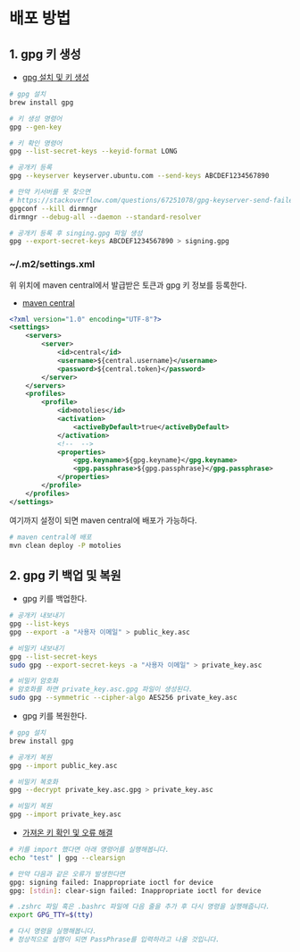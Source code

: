 # 배포 방법

## 1. gpg 키 생성

- [gpg 설치 및 키 생성](https://mangkyu.tistory.com/237)

```bash
# gpg 설치
brew install gpg

# 키 생성 명령어
gpg --gen-key

# 키 확인 명령어
gpg --list-secret-keys --keyid-format LONG

# 공개키 등록
gpg --keyserver keyserver.ubuntu.com --send-keys ABCDEF1234567890

# 만약 키서버를 못 찾으면
# https://stackoverflow.com/questions/67251078/gpg-keyserver-send-failed-no-keyserver-available-when-sending-to-hkp-pool 
gpgconf --kill dirmngr
dirmngr --debug-all --daemon --standard-resolver

# 공개키 등록 후 singing.gpg 파일 생성
gpg --export-secret-keys ABCDEF1234567890 > signing.gpg
```

### ~/.m2/settings.xml
위 위치에 maven central에서 발급받은 토큰과 gpg 키 정보를 등록한다.
- [maven central](https://central.sonatype.com/account)
```xml
<?xml version="1.0" encoding="UTF-8"?>
<settings>
    <servers>
        <server>
            <id>central</id>
            <username>${central.username}</username>
            <password>${central.token}</password>
        </server>
    </servers>
    <profiles>
        <profile>
            <id>motolies</id>
            <activation>
                <activeByDefault>true</activeByDefault>
            </activation>
            <!--  -->
            <properties>
                <gpg.keyname>${gpg.keyname}</gpg.keyname>
                <gpg.passphrase>${gpg.passphrase}</gpg.passphrase>
            </properties>
        </profile>
    </profiles>
</settings>


```

여기까지 설정이 되면 maven central에 배포가 가능하다.

```bash
# maven central에 배포
mvn clean deploy -P motolies
```


## 2. gpg 키 백업 및 복원

- gpg 키를 백업한다.
```bash
# 공개키 내보내기
gpg --list-keys
gpg --export -a "사용자 이메일" > public_key.asc

# 비밀키 내보내기
gpg --list-secret-keys
sudo gpg --export-secret-keys -a "사용자 이메일" > private_key.asc

# 비밀키 암호화
# 암호화를 하면 private_key.asc.gpg 파일이 생성된다.
sudo gpg --symmetric --cipher-algo AES256 private_key.asc

```

- gpg 키를 복원한다.
```bash
# gpg 설치
brew install gpg

# 공개키 복원
gpg --import public_key.asc

# 비밀키 복호화
gpg --decrypt private_key.asc.gpg > private_key.asc

# 비밀키 복원
gpg --import private_key.asc
```

- [가져온 키 확인 및 오류 해결](https://rainbow-flavor.tistory.com/11)
```bash
# 키를 import 했다면 아래 명령어를 실행해봅니다.
echo "test" | gpg --clearsign

# 만약 다음과 같은 오류가 발생한다면
gpg: signing failed: Inappropriate ioctl for device
gpg: [stdin]: clear-sign failed: Inappropriate ioctl for device

# .zshrc 파일 혹은 .bashrc 파일에 다음 줄을 추가 후 다시 명령을 실행해줍니다.
export GPG_TTY=$(tty)

# 다시 명령을 실행해봅니다.
# 정상적으로 실행이 되면 PassPhrase를 입력하라고 나올 것입니다.
```

